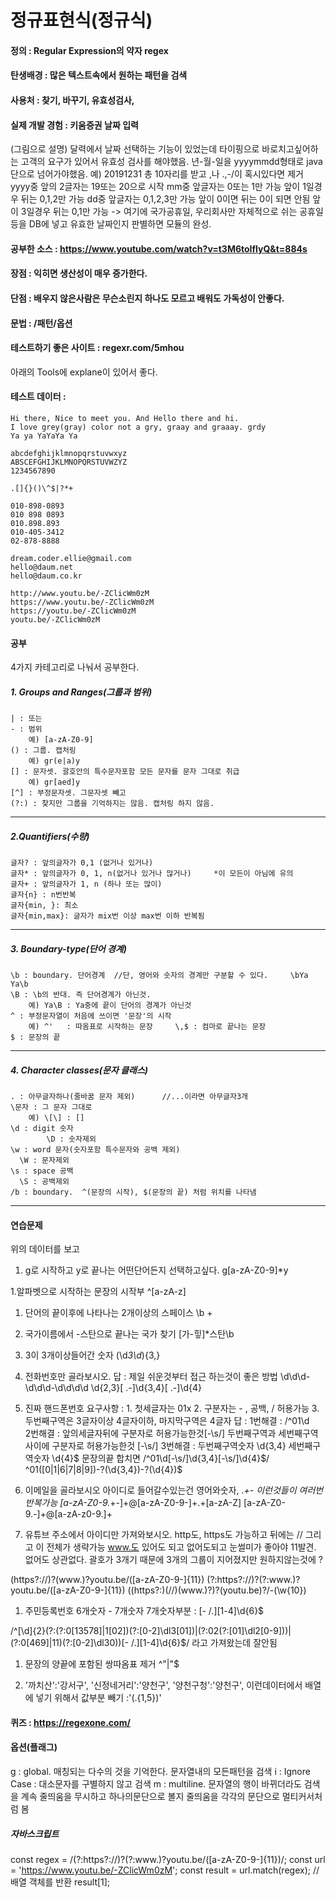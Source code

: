 # 정규표현식(정규식)
#### 정의 : Regular Expression의 약자 regex
#### 탄생배경 : 많은 텍스트속에서 원하는 패턴을 검색
#### 사용처 : 찾기, 바꾸기, 유효성검사, 
#### 실제 개발 경험 : 키움증권 날짜 입력
(그림으로 설명) 달력에서 날짜 선택하는 기능이 있었는데 타이핑으로 바로치고싶어하는 고객의 요구가 있어서 유효성 검사를 해야했음.
년-월-일을 yyyymmdd형태로 java단으로 넘어가야했음. 예) 20191231
총 10자리를 받고 ,나 .,-/이 혹시있다면 제거
yyyy중 앞의 2글자는 19또는 20으로 시작
mm중 앞글자는 0또는 1만 가능
    앞이 1일경우 뒤는 0,1,2만 가능
dd중 앞글자는 0,1,2,3만 가능
    앞이 0이면 뒤는 0이 되면 안됨
    앞이 3일경우 뒤는 0,1만 가능
-> 여기에 국가공휴일, 우리회사만 자체적으로 쉬는 공휴일 등을 DB에 넣고 유효한 날짜인지 판별하면 모듈의 완성.




#### 공부한 소스 : https://www.youtube.com/watch?v=t3M6toIflyQ&t=884s
#### 장점 : 익히면 생산성이 매우 증가한다.
#### 단점 : 배우지 않은사람은 무슨소린지 하나도 모르고 배워도 가독성이 안좋다.
#### 문법 : /패턴/옵션
#### 테스트하기 좋은 사이트 : regexr.com/5mhou
아래의 Tools에 explane이 있어서 좋다.
#### 테스트 데이터 :
```text
Hi there, Nice to meet you. And Hello there and hi.
I love grey(gray) color not a gry, graay and graaay. grdy
Ya ya YaYaYa Ya

abcdefghijklmnopqrstuvwxyz
ABSCEFGHIJKLMNOPQRSTUVWZYZ
1234567890

.[]{}()\^$|?*+

010-898-0893
010 898 0893
010.898.893
010-405-3412
02-878-8888

dream.coder.ellie@gmail.com
hello@daum.net
hello@daum.co.kr

http://www.youtu.be/-ZClicWm0zM
https://www.youtu.be/-ZClicWm0zM
https://youtu.be/-ZClicWm0zM
youtu.be/-ZClicWm0zM
```

#### 공부
4가지 카테고리로 나눠서 공부한다.
##### 1. Groups and Ranges(그룹과 범위)
```
| : 또는
- : 범위
    예) [a-zA-Z0-9]
() : 그룹. 캡처링
    예) gr(e|a)y
[] : 문자셋. 괄호안의 특수문자포함 모든 문자를 문자 그대로 취급
    예) gr[aed]y
[^] : 부정문자셋. 그문자셋 빼고
(?:) : 찾지만 그룹을 기억하지는 않음. 캡처링 하지 않음. 
```
---
##### 2.Quantifiers(수량)
```
글자? : 앞의글자가 0,1 (없거나 있거나)
글자* : 앞의글자가 0, 1, n(없거나 있거나 많거나)     *이 모든이 아님에 유의
글자+ : 앞의글자가 1, n (하나 또는 많이)
글자{n} : n번반복
글자{min, }: 최소
글자{min,max}: 글자가 mix번 이상 max번 이하 반복됨
```

---
##### 3. Boundary-type(단어 경계)
```
\b : boundary. 단어경계  //단, 영어와 숫자의 경계만 구분할 수 있다.     \bYa     Ya\b
\B : \b의 반대. 즉 단어경계가 아닌것.
    예) Ya\B : Ya중에 끝이 단어의 경계가 아닌것
^ : 부정문자열이 처음에 쓰이면 '문장'의 시작
    예) ^'   : 따옴표로 시작하는 문장     \,$ : 컴마로 끝나는 문장
$ : 문장의 끝
```
---
##### 4. Character classes(문자 클래스)
```
. : 아무글자하나(줄바꿈 문자 제외)      //...이라면 아무글자3개
\문자 : 그 문자 그대로
    예) \[\] : []
\d : digit 숫자
        \D : 숫자제외
\w : word 문자(숫자포함 특수문자와 공백 제외)
  \W : 문자제외
\s : space 공백
  \S : 공백제외
/b : boundary.  ^(문장의 시작), $(문장의 끝) 처럼 위치를 나타냄

```
---
#### 연습문제
위의 데이터를 보고
1. g로 시작하고 y로 끝나는 어떤단어든지 선택하고싶다.
g[a-zA-Z0-9]*y

1.알파벳으로 시작하는 문장의 시작부
^[a-zA-z]

1. 단어의 끝이후에 나타나는 2개이상의 스페이스
\b +

1. 국가이름에서 -스탄으로 끝나는 국가 찾기
[가-힣]*스탄\b

1. 3이 3개이상들어간 숫자
(\d*3\d*){3,}

2. 전화번호만 골라보시오.
답 : 제일 쉬운것부터 접근 하는것이 좋은 방법
\d\d\d-\d\d\d-\d\d\d\d
\d{2,3}[ .-]\d{3,4}[ .-]\d{4}


2. 진짜 핸드폰번호
요구사항 : 1. 첫세글자는 01x
          2. 구분자는  - , 공백, /  허용가능
          3. 두번째구역은 3글자이상 4글자이하,  마지막구역은 4글자
답 : 1번해결 : /^01\d  
     2번해결 : 앞의세글자뒤에 구분자로 허용가능한것[-\s/]
               두번째구역과 세번째구역사이에 구분자로 허용가능한것 [-\s/]
    3번해결 : 두번째구역숫자 \d{3,4}     세번째구역숫자 \d{4}$   문장의끝
     합치면 /^01\d[-\s/]\d{3,4}[-\s/]\d{4}$/
^01([0|1|6|7|8|9])-?(\d{3,4})-?(\d{4})$



1. 이메일을 골라보시오
아이디로 들어갈수있는건 영어와숫자, ._+-
이런것들이 여러번 반복가능
[a-zA-Z0-9._+-]+@[a-zA-Z0-9-]+.+[a-zA-Z]
[a-zA-Z0-9.-]+@[a-zA-z0-9.]+

3. 유튜브 주소에서 아이디만 가져와보시오.
http도, https도 가능하고 뒤에는 //
그리고 이 전체가 생략가능
www.도 있어도 되고 없어도되고
눈썰미가 좋아야 11발견. 없어도 상관없다.
괄호가 3개기 때문에 3개의 그룹이 지어졌지만 원하지않는것에 ?

(https?:\/\/)?(www\.)?youtu.be\/([a-zA-Z0-9-]{11})
(?:https?:\/\/)?(?:www\.)?youtu.be\/([a-zA-Z0-9-]{11})
((https?:)(\/\/)(www\.)?)?(youtu.be)?\/\-(\w{10})


1. 주민등록번호
6개숫자 - 7개숫자
7개숫자부분 : [- /.][1-4]\d{6}$

/^[\d]{2}(?:(?:0[13578]|1[02])(?:[0-2]\dl3[01])|(?:02(?:[01]\dl2[0-9]))|(?:0[469]|11)(?:[0-2]\dl30))[- /.][1-4]\d{6}$/
라고 가져왔는데 잘안됨


1. 문장의 양끝에 포함된 쌍따옴표 제거
^\"|\"$


5. '까치산':'강서구',
'신정네거리':'양천구',
'양천구청':'양천구', 이런데이터에서 배열에 넣기 위해서 값부분 빼기
:'(.{1,5})'

#### 퀴즈 : https://regexone.com/
#### 옵션(플래그)
g : global. 매칭되는 다수의 것을 기억한다. 문자열내의 모든패턴을 검색
i : Ignore Case : 대소문자를 구별하지 않고 검색
m : multiline. 문자열의 행이 바뀌더라도 검색을 계속
줄띄움을 무시하고 하나의문단으로 볼지
줄띄움을 각각의 문단으로 멀티커서처럼 봄

##### 자바스크립트
const regex = /(?:https?:\/\/)?(?:www\.)?youtu.be\/([a-zA-Z0-9-]{11})/;
const url = 'https://www.youtu.be/-ZClicWm0zM';
const result = url.match(regex);    //배열 객체를 반환
result[1];  
